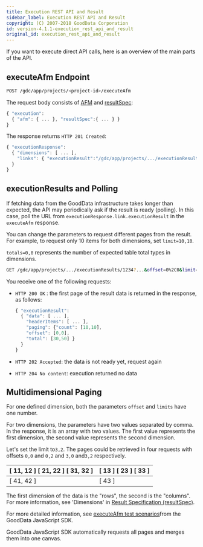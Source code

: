 ```yaml
---
title: Execution REST API and Result
sidebar_label: Execution REST API and Result
copyright: (C) 2007-2018 GoodData Corporation
id: version-4.1.1-execution_rest_api_and_result
original_id: execution_rest_api_and_result
---
```


If you want to execute direct API calls, here is an overview of the main parts of the API.

## executeAfm Endpoint

```bash
POST /gdc/app/projects/<project-id>/executeAfm
```

The request body consists of [AFM](afm.md) and [resultSpec](result_spec.md):

```javascript
{ "execution":
  { "afm": { ... }, "resultSpec":{ ... } }
}
```

The response returns `HTTP 201 Created`:

```javascript
{ "executionResponse":
  { "dimensions": [ ... ],
    "links": { "executionResult":"/gdc/app/projects/.../executionResults/1234?...&offset=0%2C0&limit=1000%2C1000&dimensions=2&totals=0%2C0" }
  }
}
```

## executionResults and Polling

If fetching data from the GoodData infrastructure takes longer than expected, the API may periodically ask if the result is ready \(polling\). In this case, poll the URL from `executionResponse.link.executionResult` in the `executeAfm` response.

You can change the parameters to request different pages from the result. For example, to request only 10 items for both dimensions, set `limit=10,10`.

`totals=0,0` represents the number of expected table total types in dimensions.

```bash
GET /gdc/app/projects/.../executionResults/1234?...&offset=0%2C0&limit=10%2C10&dimensions=2&totals=0%2C0
```

You receive one of the following requests:

* `HTTP 200 OK`
  : the first page of the result data is returned in the response, as follows:

  ```javascript
  { "executionResult":
    { "data": [ ... ],
      "headerItems": [ ... ],
      "paging": {"count": [10,10],
      "offset": [0,0],
      "total": [30,50] }
    }
  }
  ```

* `HTTP 202 Accepted`: the data is not ready yet, request again
* `HTTP 204 No content`: execution returned no data

## Multidimensional Paging

For one defined dimension, both the parameters `offset` and `limits` have one number.

For two dimensions, the parameters have two values separated by comma. In the response, it is an array with two values. The first value represents the first dimension, the second value represents the second dimension.

Let's set the limit to`3,2`. The pages could be retrieved in four requests with offsets `0,0` and `0,2` and `3,0` and`3,2` respectively.

| \[ 11, 12 \] \[ 21, 22 \] \[ 31, 32 \] | \[ 13 \] \[ 23 \] \[ 33 \] |
| :--- | :--- |
| \[ 41, 42 \] | \[ 43 \] |

The first dimension of the data is the "rows", the second is the "columns". For more information, see 'Dimensions' in [Result Specification \(resultSpec\)](result_specification.md).

For more detailed information, see [executeAfm test scenarios](https://github.com/gooddata/gooddata-js/blob/master/test/execution/execute-afm.test.js#L228)from the GoodData JavaScript SDK.

GoodData JavaScript SDK automatically requests all pages and merges them into one canvas.
